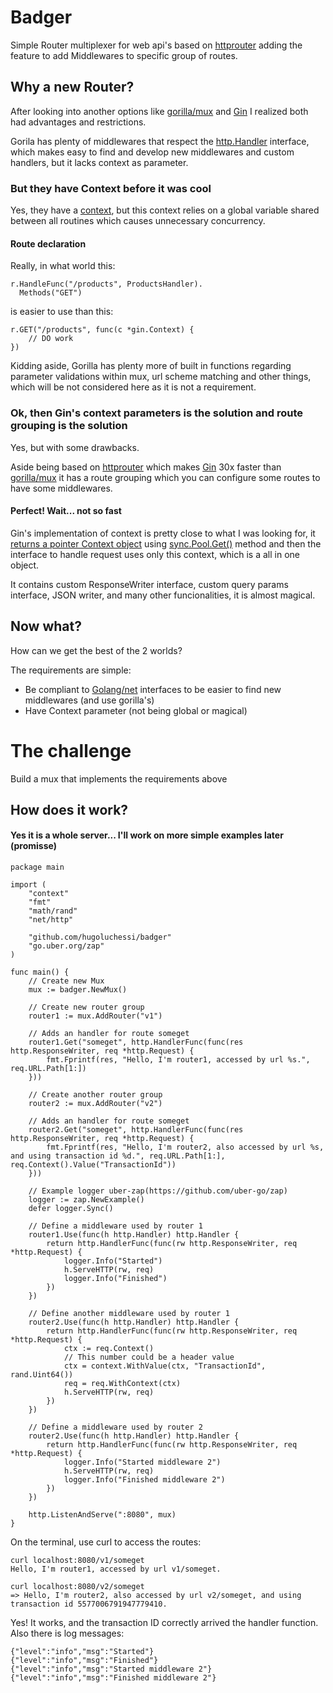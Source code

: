 # Badger
Simple Router multiplexer for web api's based on [httprouter](https://github.com/julienschmidt/httprouter) adding the feature to add Middlewares to specific group of routes.

## Why a new Router?
After looking into another options like [gorilla/mux](https://github.com/gorilla/mux) and [Gin](https://github.com/gin-gonic/gin) I realized both had advantages and restrictions.

Gorila has plenty of middlewares that respect the [http.Handler](https://golang.org/pkg/net/http/#Handler) interface, which makes easy to find and develop new middlewares and custom handlers, but it lacks context as parameter.

### But they have Context before it was cool
Yes, they have a [context](https://github.com/gorilla/context), but this context relies on a global variable shared between all routines which causes unnecessary concurrency.

#### Route declaration
Really, in what world this:

``` golang
r.HandleFunc("/products", ProductsHandler).
  Methods("GET")
```

is easier to use than this:

``` golang
r.GET("/products", func(c *gin.Context) {
	// DO work
})
```

Kidding aside, Gorilla has plenty more of built in functions regarding parameter validations within mux, url scheme matching and other things, which will be not considered here as it is not a requirement.

### Ok, then Gin's context parameters is the solution and route grouping is the solution
Yes, but with some drawbacks.

Aside being based on [httprouter](https://github.com/julienschmidt/httprouter) which makes [Gin](https://github.com/gin-gonic/gin) 30x faster than [gorilla/mux](https://github.com/gorilla/mux) it has a route grouping which you can configure some routes to have some middlewares.

#### Perfect! Wait... not so fast
Gin's implementation of context is pretty close to what I was looking for, it [returns a pointer Context object](https://github.com/gin-gonic/gin/blob/master/gin.go#L320) using [sync.Pool.Get()](https://golang.org/pkg/sync/#Pool) method and then the interface to handle request uses only this context, which is a all in one object.

It contains custom ResponseWriter interface, custom query params interface, JSON writer, and many other funcionalities, it is almost magical.

## Now what?
How can we get the best of the 2 worlds?

The requirements are simple:
* Be compliant to [Golang/net](https://golang.org/pkg/net/http) interfaces to be easier to find new middlewares (and use gorilla's)
* Have Context parameter (not being global or magical)

# The challenge
Build a mux that implements the requirements above

## How does it work?
#### Yes it is a whole server... I'll work on more simple examples later (promisse)

``` golang
package main

import (
	"context"
	"fmt"
	"math/rand"
	"net/http"

	"github.com/hugoluchessi/badger"
	"go.uber.org/zap"
)

func main() {
	// Create new Mux
	mux := badger.NewMux()

	// Create new router group
	router1 := mux.AddRouter("v1")

	// Adds an handler for route someget
	router1.Get("someget", http.HandlerFunc(func(res http.ResponseWriter, req *http.Request) {
		fmt.Fprintf(res, "Hello, I'm router1, accessed by url %s.", req.URL.Path[1:])
	}))

	// Create another router group
	router2 := mux.AddRouter("v2")

	// Adds an handler for route someget
	router2.Get("someget", http.HandlerFunc(func(res http.ResponseWriter, req *http.Request) {
		fmt.Fprintf(res, "Hello, I'm router2, also accessed by url %s, and using transaction id %d.", req.URL.Path[1:], req.Context().Value("TransactionId"))
	}))

	// Example logger uber-zap(https://github.com/uber-go/zap)
	logger := zap.NewExample()
	defer logger.Sync()

	// Define a middleware used by router 1
	router1.Use(func(h http.Handler) http.Handler {
		return http.HandlerFunc(func(rw http.ResponseWriter, req *http.Request) {
			logger.Info("Started")
			h.ServeHTTP(rw, req)
			logger.Info("Finished")
		})
	})

	// Define another middleware used by router 1
	router2.Use(func(h http.Handler) http.Handler {
		return http.HandlerFunc(func(rw http.ResponseWriter, req *http.Request) {
			ctx := req.Context()
			// This number could be a header value
			ctx = context.WithValue(ctx, "TransactionId", rand.Uint64())
			req = req.WithContext(ctx)
			h.ServeHTTP(rw, req)
		})
	})

	// Define a middleware used by router 2
	router2.Use(func(h http.Handler) http.Handler {
		return http.HandlerFunc(func(rw http.ResponseWriter, req *http.Request) {
			logger.Info("Started middleware 2")
			h.ServeHTTP(rw, req)
			logger.Info("Finished middleware 2")
		})
	})

	http.ListenAndServe(":8080", mux)
}

```

On the terminal, use curl to access the routes:

```
curl localhost:8080/v1/someget   
Hello, I'm router1, accessed by url v1/someget.

curl localhost:8080/v2/someget
=> Hello, I'm router2, also accessed by url v2/someget, and using transaction id 5577006791947779410.
```

Yes! It works, and the transaction ID correctly arrived the handler function. Also there is log messages:

```
{"level":"info","msg":"Started"}
{"level":"info","msg":"Finished"}
{"level":"info","msg":"Started middleware 2"}
{"level":"info","msg":"Finished middleware 2"}
```
